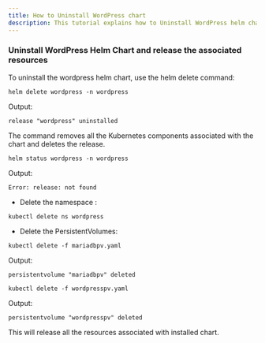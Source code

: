 ```yaml
---
title: How to Uninstall WordPress chart 
description: This tutorial explains how to Uninstall WordPress helm chart
---
```


### Uninstall WordPress Helm Chart and release the associated resources 

To uninstall the wordpress helm chart, use the helm delete command:

```execute
helm delete wordpress -n wordpress
```

Output:

```
release "wordpress" uninstalled
```

The command removes all the Kubernetes components associated with the chart and deletes the release.

```execute
helm status wordpress -n wordpress
```

Output:

```
Error: release: not found
```

- Delete the namespace :

```execute
kubectl delete ns wordpress
```

- Delete the PersistentVolumes: 
```execute
kubectl delete -f mariadbpv.yaml
```

Output:

```
persistentvolume "mariadbpv" deleted
```

```execute
kubectl delete -f wordpresspv.yaml
```

Output:

```
persistentvolume "wordpresspv" deleted
```


This will release all the resources associated with installed chart.
